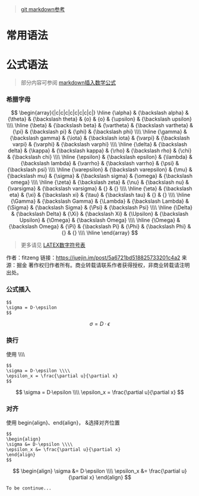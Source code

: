 >  [git markdown参考](https://github.com/guodongxiaren/README#链接)
# 常用语法

# 公式语法
> 部分内容可参阅  [markdown插入数学公式](https://juejin.im/post/5a6721bd518825733201c4a2)

### 希腊字母

$$
\begin{array}{|c|c|c|c|c|c|c|c|}
\hline
{\alpha} & {\backslash alpha} & {\theta} & {\backslash theta} & {o} & {o} & {\upsilon} & {\backslash upsilon} \\\\
\hline
{\beta} & {\backslash beta} & {\vartheta} & {\backslash vartheta} & {\pi} & {\backslash pi} & {\phi} & {\backslash phi} \\\\
\hline
{\gamma} & {\backslash gamma} & {\iota} & {\backslash iota} & {\varpi} & {\backslash varpi} & {\varphi} & {\backslash varphi} \\\\
\hline
{\delta} & {\backslash delta} & {\kappa} & {\backslash kappa} & {\rho} & {\backslash rho} & {\chi} & {\backslash chi} \\\\
\hline
{\epsilon} & {\backslash epsilon} & {\lambda} & {\backslash lambda} & {\varrho} & {\backslash varrho} & {\psi} & {\backslash psi} \\\\
\hline
{\varepsilon} & {\backslash varepsilon} & {\mu} & {\backslash mu} & {\sigma} & {\backslash sigma} & {\omega} & {\backslash omega} \\\\
\hline
{\zeta} & {\backslash zeta} & {\nu} & {\backslash nu} & {\varsigma} & {\backslash varsigma} & {} & {} \\\\
\hline
{\eta} & {\backslash eta} & {\xi} & {\backslash xi} & {\tau} & {\backslash tau} & {} & {} \\\\
\hline
{\Gamma} & {\backslash Gamma} & {\Lambda} & {\backslash Lambda} & {\Sigma} & {\backslash Sigma} & {\Psi} & {\backslash Psi} \\\\
\hline
{\Delta} & {\backslash Delta} & {\Xi} & {\backslash Xi} & {\Upsilon} & {\backslash Upsilon} & {\Omega} & {\backslash Omega} \\\\
\hline
{\Omega} & {\backslash Omega} & {\Pi} & {\backslash Pi} & {\Phi} & {\backslash Phi} & {} & {} \\\\
\hline
\end{array}
$$
> 更多请见 [LATEX数字符号表](https://github.com/mk43/BlogResource/blob/master/LaTex/LATEX数学符号表.pdf)


作者：fitzeng
链接：https://juejin.im/post/5a6721bd518825733201c4a2
来源：掘金
著作权归作者所有。商业转载请联系作者获得授权，非商业转载请注明出处。

### 公式插入
    $$
    \sigma = D·\epsilon
    $$

$$
\sigma = D·\epsilon
$$

### 换行
使用 \\\\\\\\ 

    $$ 
    \sigma = D·\epsilon \\\\
    \epsilon_x = \frac{\partial u}{\partial x}
    $$
$$ 
\sigma = D·\epsilon \\\\
\epsilon_x = \frac{\partial u}{\partial x}
$$

### 对齐
使用 begin{align}、end{align}， &选择对齐位置

    $$ 
    \begin{align}
    \sigma &= D·\epsilon \\\\
    \epsilon_x &= \frac{\partial u}{\partial x}
    \end{align}
    $$

$$
\begin{align}
\sigma &= D·\epsilon \\\\
\epsilon_x &= \frac{\partial u}{\partial x}
\end{align}
$$

    To be continue...